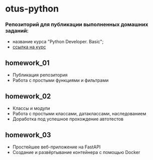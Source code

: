 # otus-python
### Репозиторий для публикации выполненных домашних заданий:
- название курса "Python Developer. Basic";
- [ссылка на курс](https://otus.ru/lessons/python-basic)

## homework_01
- Публикация репозитория
- Работа с простыми функциями и фильтрами

## homework_02
- Классы и модули
- Работа с простыми классами, датаклассами, наследованием
- Доработка под успешное прохождение автотестов

## homework_03
- Простейшее веб-приложение на FastAPI
- Создание и развёртывание контейнера с помощью Docker